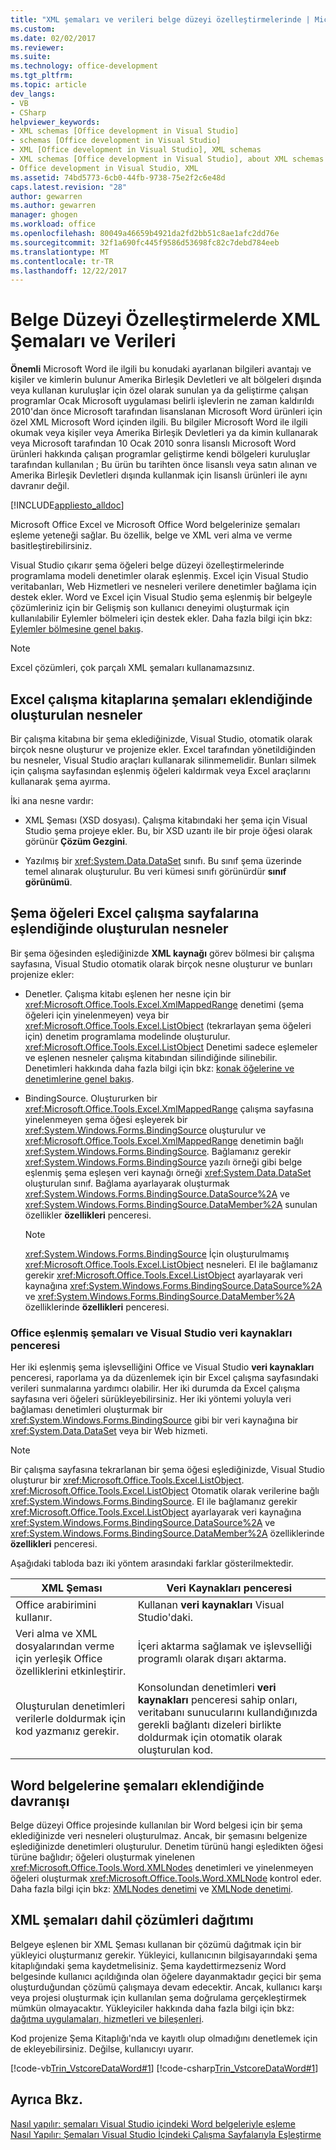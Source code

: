 ```yaml
---
title: "XML şemaları ve verileri belge düzeyi özelleştirmelerinde | Microsoft Docs"
ms.custom: 
ms.date: 02/02/2017
ms.reviewer: 
ms.suite: 
ms.technology: office-development
ms.tgt_pltfrm: 
ms.topic: article
dev_langs:
- VB
- CSharp
helpviewer_keywords:
- XML schemas [Office development in Visual Studio]
- schemas [Office development in Visual Studio]
- XML [Office development in Visual Studio], XML schemas
- XML schemas [Office development in Visual Studio], about XML schemas and data
- Office development in Visual Studio, XML
ms.assetid: 74bd5773-6cb0-44fb-9738-75e2f2c6e48d
caps.latest.revision: "28"
author: gewarren
ms.author: gewarren
manager: ghogen
ms.workload: office
ms.openlocfilehash: 80049a46659b4921da2fd2bb51c8ae1afc2dd76e
ms.sourcegitcommit: 32f1a690fc445f9586d53698fc82c7debd784eeb
ms.translationtype: MT
ms.contentlocale: tr-TR
ms.lasthandoff: 12/22/2017
---
```

# <a name="xml-schemas-and-data-in-document-level-customizations"></a>Belge Düzeyi Özelleştirmelerde XML Şemaları ve Verileri
  **Önemli** Microsoft Word ile ilgili bu konudaki ayarlanan bilgileri avantajı ve kişiler ve kimlerin bulunur Amerika Birleşik Devletleri ve alt bölgeleri dışında veya kullanan kuruluşlar için özel olarak sunulan ya da geliştirme çalışan programlar Ocak Microsoft uygulaması belirli işlevlerin ne zaman kaldırıldı 2010'dan önce Microsoft tarafından lisanslanan Microsoft Word ürünleri için özel XML Microsoft Word içinden ilgili. Bu bilgiler Microsoft Word ile ilgili okumak veya kişiler veya Amerika Birleşik Devletleri ya da kimin kullanarak veya Microsoft tarafından 10 Ocak 2010 sonra lisanslı Microsoft Word ürünleri hakkında çalışan programlar geliştirme kendi bölgeleri kuruluşlar tarafından kullanılan ; Bu ürün bu tarihten önce lisanslı veya satın alınan ve Amerika Birleşik Devletleri dışında kullanmak için lisanslı ürünleri ile aynı davranır değil.  
  
 [!INCLUDE[appliesto_alldoc](../vsto/includes/appliesto-alldoc-md.md)]  
  
 Microsoft Office Excel ve Microsoft Office Word belgelerinize şemaları eşleme yeteneği sağlar. Bu özellik, belge ve XML veri alma ve verme basitleştirebilirsiniz.  
  
 Visual Studio çıkarır şema öğeleri belge düzeyi özelleştirmelerinde programlama modeli denetimler olarak eşlenmiş. Excel için Visual Studio veritabanları, Web Hizmetleri ve nesneleri verilere denetimler bağlama için destek ekler. Word ve Excel için Visual Studio şema eşlenmiş bir belgeyle çözümleriniz için bir Gelişmiş son kullanıcı deneyimi oluşturmak için kullanılabilir Eylemler bölmeleri için destek ekler. Daha fazla bilgi için bkz: [Eylemler bölmesine genel bakış](../vsto/actions-pane-overview.md).  
  
> [!NOTE]  
>  Excel çözümleri, çok parçalı XML şemaları kullanamazsınız.  
  
## <a name="objects-created-when-schemas-are-attached-to-excel-workbooks"></a>Excel çalışma kitaplarına şemaları eklendiğinde oluşturulan nesneler  
 Bir çalışma kitabına bir şema eklediğinizde, Visual Studio, otomatik olarak birçok nesne oluşturur ve projenize ekler. Excel tarafından yönetildiğinden bu nesneler, Visual Studio araçları kullanarak silinmemelidir. Bunları silmek için çalışma sayfasından eşlenmiş öğeleri kaldırmak veya Excel araçlarını kullanarak şema ayırma.  
  
 İki ana nesne vardır:  
  
-   XML Şeması (XSD dosyası). Çalışma kitabındaki her şema için Visual Studio şema projeye ekler. Bu, bir XSD uzantı ile bir proje öğesi olarak görünür **Çözüm Gezgini**.  
  
-   Yazılmış bir <xref:System.Data.DataSet> sınıfı. Bu sınıf şema üzerinde temel alınarak oluşturulur. Bu veri kümesi sınıfı görünürdür **sınıf görünümü**.  
  
## <a name="objects-created-when-schema-elements-are-mapped-to-excel-worksheets"></a>Şema öğeleri Excel çalışma sayfalarına eşlendiğinde oluşturulan nesneler  
 Bir şema öğesinden eşlediğinizde **XML kaynağı** görev bölmesi bir çalışma sayfasına, Visual Studio otomatik olarak birçok nesne oluşturur ve bunları projenize ekler:  
  
-   Denetler. Çalışma kitabı eşlenen her nesne için bir <xref:Microsoft.Office.Tools.Excel.XmlMappedRange> denetimi (şema öğeleri için yinelenmeyen) veya bir <xref:Microsoft.Office.Tools.Excel.ListObject> (tekrarlayan şema öğeleri için) denetim programlama modelinde oluşturulur. <xref:Microsoft.Office.Tools.Excel.ListObject> Denetimi sadece eşlemeler ve eşlenen nesneler çalışma kitabından silindiğinde silinebilir. Denetimleri hakkında daha fazla bilgi için bkz: [konak öğelerine ve denetimlerine genel bakış](../vsto/host-items-and-host-controls-overview.md).  
  
-   BindingSource. Oluştururken bir <xref:Microsoft.Office.Tools.Excel.XmlMappedRange> çalışma sayfasına yinelenmeyen şema öğesi eşleyerek bir <xref:System.Windows.Forms.BindingSource> oluşturulur ve <xref:Microsoft.Office.Tools.Excel.XmlMappedRange> denetimin bağlı <xref:System.Windows.Forms.BindingSource>. Bağlamanız gerekir <xref:System.Windows.Forms.BindingSource> yazılı örneği gibi belge eşlenmiş şema eşleşen veri kaynağı örneği <xref:System.Data.DataSet> oluşturulan sınıf. Bağlama ayarlayarak oluşturmak <xref:System.Windows.Forms.BindingSource.DataSource%2A> ve <xref:System.Windows.Forms.BindingSource.DataMember%2A> sunulan özellikler **özellikleri** penceresi.  
  
    > [!NOTE]  
    >  <xref:System.Windows.Forms.BindingSource> İçin oluşturulmamış <xref:Microsoft.Office.Tools.Excel.ListObject> nesneleri. El ile bağlamanız gerekir <xref:Microsoft.Office.Tools.Excel.ListObject> ayarlayarak veri kaynağına <xref:System.Windows.Forms.BindingSource.DataSource%2A> ve <xref:System.Windows.Forms.BindingSource.DataMember%2A> özelliklerinde **özellikleri** penceresi.  
  
### <a name="office-mapped-schemas-and-the-visual-studio-data-sources-window"></a>Office eşlenmiş şemaları ve Visual Studio veri kaynakları penceresi  
 Her iki eşlenmiş şema işlevselliğini Office ve Visual Studio **veri kaynakları** penceresi, raporlama ya da düzenlemek için bir Excel çalışma sayfasındaki verileri sunmalarına yardımcı olabilir. Her iki durumda da Excel çalışma sayfasına veri öğeleri sürükleyebilirsiniz. Her iki yöntemi yoluyla veri bağlaması denetimleri oluşturmak bir <xref:System.Windows.Forms.BindingSource> gibi bir veri kaynağına bir <xref:System.Data.DataSet> veya bir Web hizmeti.  
  
> [!NOTE]  
>  Bir çalışma sayfasına tekrarlanan bir şema öğesi eşlediğinizde, Visual Studio oluşturur bir <xref:Microsoft.Office.Tools.Excel.ListObject>. <xref:Microsoft.Office.Tools.Excel.ListObject> Otomatik olarak verilerine bağlı <xref:System.Windows.Forms.BindingSource>. El ile bağlamanız gerekir <xref:Microsoft.Office.Tools.Excel.ListObject> ayarlayarak veri kaynağına <xref:System.Windows.Forms.BindingSource.DataSource%2A> ve <xref:System.Windows.Forms.BindingSource.DataMember%2A> özelliklerinde **özellikleri** penceresi.  
  
 Aşağıdaki tabloda bazı iki yöntem arasındaki farklar gösterilmektedir.  
  
|XML Şeması|Veri Kaynakları penceresi|  
|----------------|-------------------------|  
|Office arabirimini kullanır.|Kullanan **veri kaynakları** Visual Studio'daki.|  
|Veri alma ve XML dosyalarından verme için yerleşik Office özelliklerini etkinleştirir.|İçeri aktarma sağlamak ve işlevselliği programlı olarak dışarı aktarma.|  
|Oluşturulan denetimleri verilerle doldurmak için kod yazmanız gerekir.|Konsolundan denetimleri **veri kaynakları** penceresi sahip onları, veritabanı sunucularını kullandığınızda gerekli bağlantı dizeleri birlikte doldurmak için otomatik olarak oluşturulan kod.|  
  
## <a name="behavior-when-schemas-are-attached-to-word-documents"></a>Word belgelerine şemaları eklendiğinde davranışı  
 Belge düzeyi Office projesinde kullanılan bir Word belgesi için bir şema eklediğinizde veri nesneleri oluşturulmaz. Ancak, bir şemasını belgenize eşlediğinizde denetimleri oluşturulur. Denetim türünü hangi eşledikten öğesi türüne bağlıdır; öğeleri oluşturmak yinelenen <xref:Microsoft.Office.Tools.Word.XMLNodes> denetimleri ve yinelenmeyen öğeleri oluşturmak <xref:Microsoft.Office.Tools.Word.XMLNode> kontrol eder. Daha fazla bilgi için bkz: [XMLNodes denetimi](../vsto/xmlnodes-control.md) ve [XMLNode denetimi](../vsto/xmlnode-control.md).  
  
## <a name="deployment-of-solutions-that-include-xml-schemas"></a>XML şemaları dahil çözümleri dağıtımı  
 Belgeye eşlenen bir XML Şeması kullanan bir çözümü dağıtmak için bir yükleyici oluşturmanız gerekir. Yükleyici, kullanıcının bilgisayarındaki şema kitaplığındaki şema kaydetmelisiniz. Şema kaydettirmezseniz Word belgesinde kullanıcı açıldığında olan öğelere dayanmaktadır geçici bir şema oluşturduğundan çözümü çalışmaya devam edecektir. Ancak, kullanıcı karşı veya projesi oluşturmak için kullanılan şema doğrulama gerçekleştirmek mümkün olmayacaktır. Yükleyiciler hakkında daha fazla bilgi için bkz: [dağıtma uygulamaları, hizmetleri ve bileşenleri](/visualstudio/deployment/deploying-applications-services-and-components).  
  
 Kod projenize Şema Kitaplığı'nda ve kayıtlı olup olmadığını denetlemek için de ekleyebilirsiniz. Değilse, kullanıcıyı uyarır.  
  
 [!code-vb[Trin_VstcoreDataWord#1](../vsto/codesnippet/VisualBasic/Trin_VstcoreDataWordVB/ThisDocument.vb#1)]
 [!code-csharp[Trin_VstcoreDataWord#1](../vsto/codesnippet/CSharp/Trin_VstcoreDataWordCS/ThisDocument.cs#1)]  
  
## <a name="see-also"></a>Ayrıca Bkz.  
 [Nasıl yapılır: şemaları Visual Studio içindeki Word belgeleriyle eşleme](../vsto/how-to-map-schemas-to-word-documents-inside-visual-studio.md)   
 [Nasıl Yapılır: Şemaları Visual Studio İçindeki Çalışma Sayfalarıyla Eşleştirme](../vsto/how-to-map-schemas-to-worksheets-inside-visual-studio.md)  
  
  